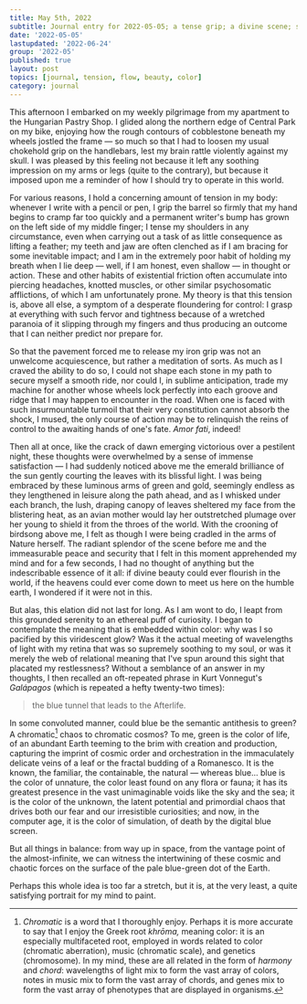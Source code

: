 ```yaml
---
title: May 5th, 2022
subtitle: Journal entry for 2022-05-05; a tense grip; a divine scene; semantics of color
date: '2022-05-05'
lastupdated: '2022-06-24'
group: '2022-05'
published: true
layout: post
topics: [journal, tension, flow, beauty, color]
category: journal
---
```


This afternoon I embarked on my weekly pilgrimage from my apartment to the Hungarian Pastry Shop. 
I glided along the northern edge of Central Park on my bike, enjoying how the rough contours of cobblestone beneath my wheels jostled the frame — so much so that I had to loosen my usual chokehold grip on the handlebars, lest my brain rattle violently against my skull.
I was pleased by this feeling not because it left any soothing impression on my arms or legs (quite to the contrary), but because it imposed upon me a reminder of how I should try to operate in this world. 

For various reasons, I hold a concerning amount of tension in my body: 
whenever I write with a pencil or pen, I grip the barrel so firmly that my hand begins to cramp far too quickly and a permanent writer's bump has grown on the left side of my middle finger; 
I tense my shoulders in any circumstance, even when carrying out a task of as little consequence as lifting a feather; 
my teeth and jaw are often clenched as if I am bracing for some inevitable impact; 
and I am in the extremely poor habit of holding my breath when I lie deep — well, if I am honest, even shallow — in thought or action.
These and other habits of existential friction often accumulate into piercing headaches, knotted muscles, or other similar psychosomatic afflictions, of which I am unfortunately prone.
My theory is that this tension is, above all else, a symptom of a desperate floundering for control: I grasp at everything with such fervor and tightness because of a wretched paranoia of it slipping through my fingers and thus producing an outcome that I can neither predict nor prepare for.

So that the pavement forced me to release my iron grip was not an unwelcome acquiescence, but rather a meditation of sorts.
As much as I craved the ability to do so, I could not shape each stone in my path to secure myself a smooth ride, nor could I, in sublime anticipation, trade my machine for another whose wheels lock perfectly into each groove and ridge that I may happen to encounter in the road. 
When one is faced with such insurmountable turmoil that their very constitution cannot absorb the shock, I mused, the only course of action may be to relinquish the reins of control to the awaiting hands of one's fate. 
*Amor fati*, indeed! 

Then all at once, like the crack of dawn emerging victorious over a pestilent night, these thoughts were overwhelmed by a sense of immense satisfaction — I had suddenly noticed above me the emerald brilliance of the sun gently courting the leaves with its blissful light.
I was being embraced by these luminous arms of green and gold, seemingly endless as they lengthened in leisure along the path ahead, and as I whisked under each branch, the lush, draping canopy of leaves sheltered my face from the blistering heat, as an avian mother would lay her outstretched plumage over her young to shield it from the throes of the world. 
With the crooning of birdsong above me, I felt as though I were being cradled in the arms of Nature herself.
The radiant splendor of the scene before me and the immeasurable peace and security that I felt in this moment apprehended my mind and for a few seconds, I had no thought of anything but the indescribable essence of it all: if divine beauty could ever flourish in the world, if the heavens could ever come down to meet us here on the humble earth, I wondered if it were not in this.

But alas, this elation did not last for long. 
As I am wont to do, I leapt from this grounded serenity to an ethereal puff of curiosity. 
I began to contemplate the meaning that is embedded within color: why was I so pacified by this viridescent glow? 
Was it the actual meeting of wavelengths of light with my retina that was so supremely soothing to my soul, or was it merely the web of relational meaning that I've spun around this sight that placated my restlessness? 
Without a semblance of an answer in my thoughts, I then recalled an oft-repeated phrase in Kurt Vonnegut's *Galápagos* (which is repeated a hefty twenty-two times):
<div class='epigraph'>

> the blue tunnel that leads to the Afterlife.

</div>

In some convoluted manner, could blue be the semantic antithesis to green? 
A chromatic[^chrome] chaos to chromatic cosmos? 
To me, green is the color of life, of an abundant Earth teeming to the brim with creation and production, capturing the imprint of cosmic order and orchestration in the immaculately delicate veins of a leaf or the fractal budding of a Romanesco. 
It is the known, the familiar, the containable, the natural — whereas blue... blue is the color of unnature, the color least found on any flora or fauna; it has its greatest presence in the vast unimaginable voids like the sky and the sea; it is the color of the unknown, the latent potential and primordial chaos that drives both our fear and our irresistible curiosities; and now, in the computer age, it is the color of simulation, of death by the digital blue screen.

[^chrome]: *Chromatic* is a word that I thoroughly enjoy. Perhaps it is more accurate to say that I enjoy the Greek root *khrōma,* meaning color: it is an especially multifaceted root, employed in words related to color (chromatic aberration), music (chromatic scale), and genetics (chromosome). In my mind, these are all related in the form of *harmony* and *chord*: wavelengths of light mix to form the vast array of colors, notes in music mix to form the vast array of chords, and genes mix to form the vast array of phenotypes that are displayed in organisms. 

But all things in balance: from way up in space, from the vantage point of the almost-infinite, we can witness the intertwining of these cosmic and chaotic forces on the surface of the pale blue-green dot of the Earth.

Perhaps this whole idea is too far a stretch, but it is, at the very least, a quite satisfying portrait for my mind to paint. 


